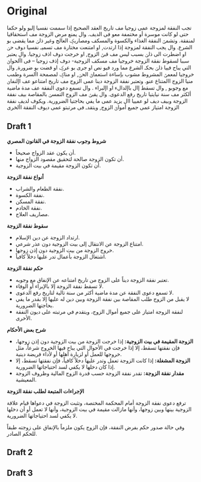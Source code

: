 # Original
تجب النفقة لمزوجة عمى زوجيا مف تاريخ العقد الصحيح إذا سممت نفسيا إليو ولو حكما حتى لو كانت موسرة أو مختمفة معو فى الديف. وال يمنع مرض الزوجة مف استحقاقيا لمنفقة. وتشمؿ النفقة الغذاء والكسوة والمسكف ومصاريؼ العالج وغير ذلؾ مما يقضى بو الشرع. وال يجب النفقة لمزوجة إذا ارتدت, او امتنعت مختارة مف تسميـ نفسيا دوف حؽ او اضطرت الى ذلؾ بسبب ليس مف قبؿ الزوج, او خرجت دوف اذف زوجيا. وال يعتبر سببا لسقوط نفقة الزوجة خروجيا مف مسكف الزوجية- دوف إذف زوجيا – فى األحواؿ التي يباح فييا ذلؾ بحكـ الشرع مما ورد فيو نص او جرى بو عرؼ او قضت بو ضرورة, وال خروجيا لمعمؿ المشروط مشوب بإساءة استعماؿ الحؽ, او مناؼ لمصمحة األسرة وطمب منيا الزوج االمتناع عنو. وتعتبر نفقة الزوجة دينا عمى الزوج مف تاريخ امتناعو عف اإلنفاؽ مع وجوبو , وال تسقط إال باإلدالء او اإلبراء . وال تسمع دعوى النفقة عف مدة ماضية ألكثر مف سنة نيايتيا تاريخ رفع الدعوى. وال يقبؿ مف الزوج التمسؾ بالمقاصة بيف نفقة الزوجة وبيف ديف لو عمييا اال يزيد عمى ما يفي بحاجتيا الضرورية. ويكوف لديف نفقة الزوجة امتياز عمى جميع أمواؿ الزوج, ويتقدـ فى مرتبتو عمى ديوف النفقة األخرى
## Draft 1 
**شروط وجوب نفقة الزوجة في القانون المصري**

* أن يكون عقد الزواج صحيحاً.
* أن تكون الزوجة صالحة لتحقيق مقصود الزواج منها.
* أن تكون الزوجة مقيمة في بيت الزوجية.

**أنواع نفقة الزوجة**

* نفقة الطعام والشراب.
* نفقة الكسوة.
* نفقة المسكن.
* نفقة الخادم.
* مصاريف العلاج.

**سقوط نفقة الزوجة**

* ارتداد الزوجة عن دين الإسلام.
* امتناع الزوجة عن الانتقال إلى بيت الزوجية دون عذر شرعي.
* خروج الزوجة من بيت الزوجية دون إذن زوجها.
* اشتغال الزوجة بأعمال تدر عليها دخلاً كافياً.

**حكم نفقة الزوجة**

* تعتبر نفقة الزوجة ديناً على الزوج من تاريخ امتناعه عن الإنفاق مع وجوبه.
* لا تسقط نفقة الزوجة إلا بالإبراء أو الوفاء.
* لا تسمع دعوى النفقة عن مدة ماضية أكثر من سنة تالية لتاريخ رفع الدعوى.
* لا يقبل من الزوج طلب المقاصة بين نفقة الزوجة وبين دين له عليها إلا بقدر ما يفي بحاجتها الضرورية.
* لنفقة الزوجة امتياز على جميع أموال الزوج، ويتقدم في مرتبته على ديون النفقة الأخرى.

**شرح بعض الأحكام**

* **الزوجة المقيمة في بيت الزوجية:** إذا خرجت الزوجة من بيت الزوجية دون إذن زوجها، فإن نفقتها تسقط، إلا إذا خرجت في الأحوال التي يباح فيها الخروج شرعاً، مثل خروجها للعمل أو لزيارة أهلها أو لأداء فريضة دينية.
* **الزوجة المشغلة:** إذا كانت الزوجة تعمل وتدر عليها دخلاً كافياً، فإن نفقتها تسقط، إلا إذا كان دخلها لا يكفي لسد احتياجاتها الضرورية.
* **مقدار نفقة الزوجة:** تقدر نفقة الزوجة حسب قدرة الزوج المالية وظروف الزوجة المعيشية.

**الإجراءات المتبعة لطلب نفقة الزوجة**

ترفع دعوى نفقة الزوجة أمام المحكمة المختصة، وتثبت الزوجة في دعواها قيام علاقة الزوجية بينها وبين زوجها، وأنها مازالت مقيمة في بيت الزوجية، وأنها لا تعمل أو أن دخلها لا يكفي لسد احتياجاتها الضرورية.

وفي حالة صدور حكم بفرض النفقة، فإن الزوج يكون ملزماً بالإنفاق على زوجته طبقاً للحكم الصادر.
## Draft 2 

## Draft 3 

